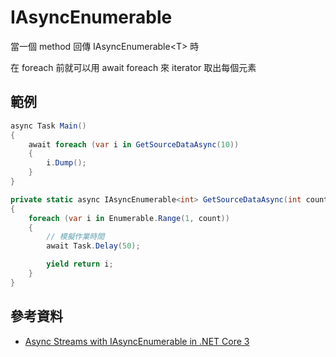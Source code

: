 # IAsyncEnumerable

當一個 method 回傳 IAsyncEnumerable\<T> 時

在 foreach 前就可以用 await foreach 來 iterator 取出每個元素

## 範例

```csharp
async Task Main()
{
    await foreach (var i in GetSourceDataAsync(10))
    {
        i.Dump();
    }
}

private static async IAsyncEnumerable<int> GetSourceDataAsync(int count)
{
    foreach (var i in Enumerable.Range(1, count))
    {
        // 模擬作業時間
        await Task.Delay(50);

        yield return i;
    }
}
```

## 參考資料

- [Async Streams with IAsyncEnumerable in .NET Core 3](https://anthonychu.ca/post/async-streams-dotnet-core-3-iasyncenumerable/)
